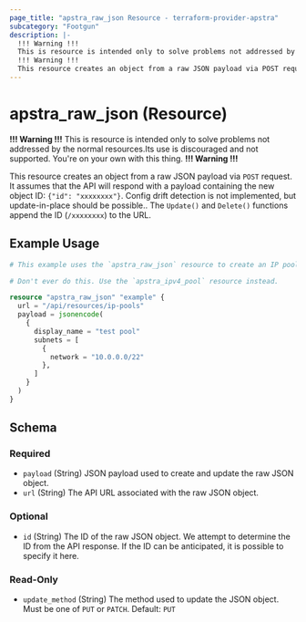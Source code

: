 ```yaml
---
page_title: "apstra_raw_json Resource - terraform-provider-apstra"
subcategory: "Footgun"
description: |-
  !!! Warning !!!
  This is resource is intended only to solve problems not addressed by the normal resources.Its use is discouraged and not supported. You're on your own with this thing.
  !!! Warning !!!
  This resource creates an object from a raw JSON payload via POST request. It assumes that the API will respond with a payload containing the new object ID: {"id": "xxxxxxxx"}. Config drift detection is not implemented, but update-in-place should be possible.. The Update() and Delete() functions append the ID (/xxxxxxxx) to the URL.
---
```


# apstra_raw_json (Resource)

**!!! Warning !!!**
This is resource is intended only to solve problems not addressed by the normal resources.Its use is discouraged and not supported. You're on your own with this thing.
**!!! Warning !!!**

This resource creates an object from a raw JSON payload via `POST` request. It assumes that the API will respond with a payload containing the new object ID: `{"id": "xxxxxxxx"}`. Config drift detection is not implemented, but update-in-place should be possible.. The `Update()` and `Delete()` functions append the ID (`/xxxxxxxx`) to the URL.


## Example Usage

```terraform
# This example uses the `apstra_raw_json` resource to create an IP pool.

# Don't ever do this. Use the `apstra_ipv4_pool` resource instead.

resource "apstra_raw_json" "example" {
  url = "/api/resources/ip-pools"
  payload = jsonencode(
    {
      display_name = "test pool"
      subnets = [
        {
          network = "10.0.0.0/22"
        },
      ]
    }
  )
}
```

<!-- schema generated by tfplugindocs -->
## Schema

### Required

- `payload` (String) JSON payload used to create and update the raw JSON object.
- `url` (String) The API URL associated with the raw JSON object.

### Optional

- `id` (String) The ID of the raw JSON object. We attempt to determine the ID from the API response. If the ID can be anticipated, it is possible to specify it here.

### Read-Only

- `update_method` (String) The method used to update the JSON object. Must be one of `PUT` or `PATCH`. Default: `PUT`



